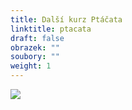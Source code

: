 ```yaml
---
title: Další kurz Ptáčata
linktitle: ptacata
draft: false
obrazek: ""
soubory: ""
weight: 1
---
```



![](/assets/media/ptacata_baner.jpg)

![]()